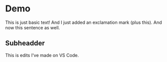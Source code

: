 # Demo

This is just basic text! And I just added an exclamation mark (plus this). And now this sentence as well.

## Subheadder

This is edits I've made on VS Code.
